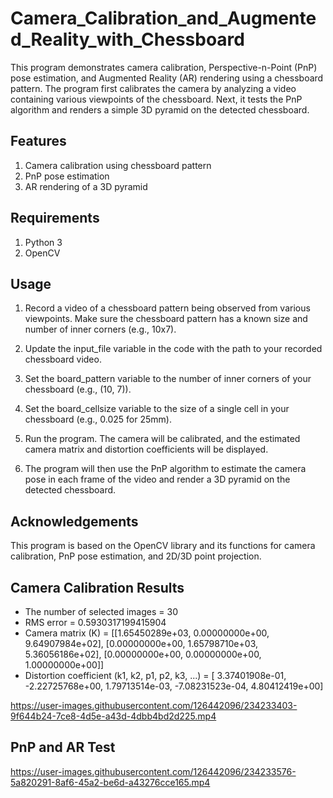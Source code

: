 # Camera_Calibration_and_Augmented_Reality_with_Chessboard

This program demonstrates camera calibration, Perspective-n-Point (PnP) pose estimation, and Augmented Reality (AR) rendering using a chessboard pattern. The program first calibrates the camera by analyzing a video containing various viewpoints of the chessboard. Next, it tests the PnP algorithm and renders a simple 3D pyramid on the detected chessboard.


## Features
1. Camera calibration using chessboard pattern
2. PnP pose estimation
3. AR rendering of a 3D pyramid


## Requirements
1. Python 3
2. OpenCV

## Usage

1. Record a video of a chessboard pattern being observed from various viewpoints. Make sure the chessboard pattern has a known size and number of inner corners (e.g., 10x7).

2. Update the input_file variable in the code with the path to your recorded chessboard video.

3. Set the board_pattern variable to the number of inner corners of your chessboard (e.g., (10, 7)).

4. Set the board_cellsize variable to the size of a single cell in your chessboard (e.g., 0.025 for 25mm).

5. Run the program. The camera will be calibrated, and the estimated camera matrix and distortion coefficients will be displayed.

6. The program will then use the PnP algorithm to estimate the camera pose in each frame of the video and render a 3D pyramid on the detected chessboard.

## Acknowledgements
This program is based on the OpenCV library and its functions for camera calibration, PnP pose estimation, and 2D/3D point projection.

## Camera Calibration Results
* The number of selected images = 30
* RMS error = 0.5930317199415904
* Camera matrix (K) = 
[[1.65450289e+03, 0.00000000e+00, 9.64907984e+02],
 [0.00000000e+00, 1.65798710e+03, 5.36056186e+02],
 [0.00000000e+00, 0.00000000e+00, 1.00000000e+00]]
* Distortion coefficient (k1, k2, p1, p2, k3, ...) = [ 3.37401908e-01, -2.22725768e+00,  1.79713514e-03, -7.08231523e-04,
  4.80412419e+00]


https://user-images.githubusercontent.com/126442096/234233403-9f644b24-7ce8-4d5e-a43d-4dbb4bd2d225.mp4

## PnP and AR Test


https://user-images.githubusercontent.com/126442096/234233576-5a820291-8af6-45a2-be6d-a43276cce165.mp4




